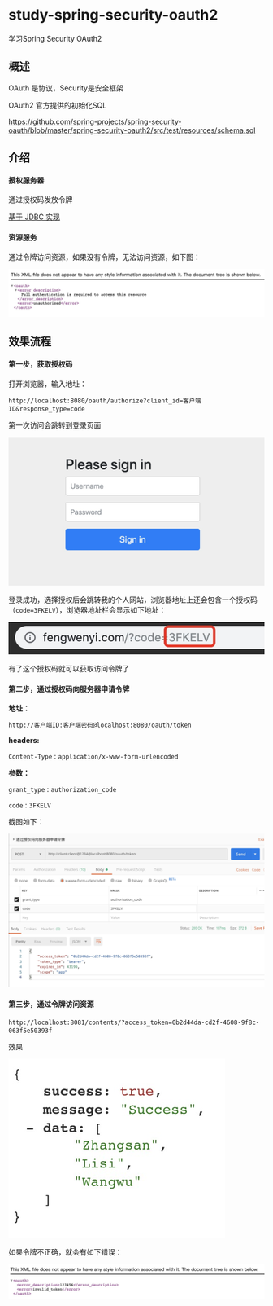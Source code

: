 # study-spring-security-oauth2

学习Spring Security OAuth2

## 概述

OAuth 是协议，Security是安全框架


OAuth2 官方提供的初始化SQL

https://github.com/spring-projects/spring-security-oauth/blob/master/spring-security-oauth2/src/test/resources/schema.sql

## 介绍

#### 授权服务器

通过授权码发放令牌

[基于 JDBC 实现](./study-spring-security-oauth2-auth-mysql)

#### 资源服务

通过令牌访问资源，如果没有令牌，无法访问资源，如下图：

![保护资源，无令牌无法访问](./images/06.png)

## 效果流程

#### 第一步，获取授权码

打开浏览器，输入地址：

```
http://localhost:8080/oauth/authorize?client_id=客户端ID&response_type=code
```

第一次访问会跳转到登录页面

![登录](./images/01.png)

登录成功，选择授权后会跳转我的个人网站，浏览器地址上还会包含一个授权码（`code=3FKELV`），浏览器地址栏会显示如下地址：

![授权码](./images/02.png)

有了这个授权码就可以获取访问令牌了

#### 第二步，通过授权码向服务器申请令牌

**地址：**

```
http://客户端ID:客户端密码@localhost:8080/oauth/token
```

**headers:**

`Content-Type` : `application/x-www-form-urlencoded`

**参数：**

`grant_type` : `authorization_code`

`code` : `3FKELV`

截图如下：

![申请令牌](./images/03.png)

#### 第三步，通过令牌访问资源

```
http://localhost:8081/contents/?access_token=0b2d44da-cd2f-4608-9f8c-063f5e50393f
```

效果

![通过令牌访问资源](./images/04.png)

如果令牌不正确，就会有如下错误：

![无效令牌](./images/05.png)

